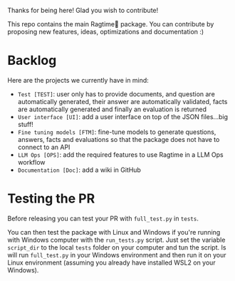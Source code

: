 Thanks for being here! Glad you wish to contribute!

This repo contains the main Ragtime🎹 package. You can contribute by proposing new features, ideas, optimizations and documentation :)

# Backlog
Here are the projects we currently have in mind:
- `Test [TEST]`: user only has to provide documents, and question are automatically generated, their answer are automatically validated, facts are automatically generated and finally an evaluation is returned
- `User interface [UI]`: add a user interface on top of the JSON files...big stuff!
- `Fine tuning models [FTM]`: fine-tune models to generate questions, answers, facts and evaluations so that the package does not have to connect to an API
- `LLM Ops [OPS]`: add the required features to use Ragtime in a LLM Ops workflow
- `Documentation [Doc]`: add a wiki in GitHub

# Testing the PR
Before releasing you can test your PR with `full_test.py` in `tests`.

You can then test the package with Linux and Windows if you're running with Windows computer with the `run_tests.py` script.
Just set the variable `script_dir` to the local `tests` folder on your computer and tun the script. Is will run `full_test.py` in your Windows environment and then run it on your Linux environment (assuming you already have installed WSL2 on your Windows).
